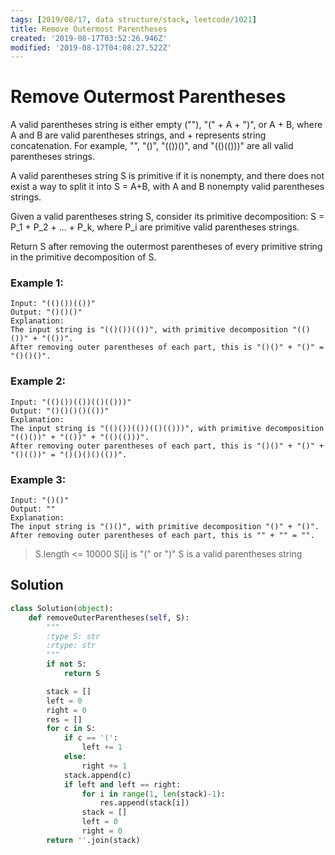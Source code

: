 ```yaml
---
tags: [2019/08/17, data structure/stack, leetcode/1021]
title: Remove Outermost Parentheses
created: '2019-08-17T03:52:26.946Z'
modified: '2019-08-17T04:08:27.522Z'
---
```


# Remove Outermost Parentheses

A valid parentheses string is either empty (""), "(" + A + ")", or A + B, where A and B are valid parentheses strings, and + represents string concatenation.  For example, "", "()", "(())()", and "(()(()))" are all valid parentheses strings.

A valid parentheses string S is primitive if it is nonempty, and there does not exist a way to split it into S = A+B, with A and B nonempty valid parentheses strings.

Given a valid parentheses string S, consider its primitive decomposition: S = P_1 + P_2 + ... + P_k, where P_i are primitive valid parentheses strings.

Return S after removing the outermost parentheses of every primitive string in the primitive decomposition of S.

### Example 1:

```
Input: "(()())(())"
Output: "()()()"
Explanation:
The input string is "(()())(())", with primitive decomposition "(()())" + "(())".
After removing outer parentheses of each part, this is "()()" + "()" = "()()()".
```

### Example 2:

```
Input: "(()())(())(()(()))"
Output: "()()()()(())"
Explanation:
The input string is "(()())(())(()(()))", with primitive decomposition "(()())" + "(())" + "(()(()))".
After removing outer parentheses of each part, this is "()()" + "()" + "()(())" = "()()()()(())".
```

### Example 3:

```
Input: "()()"
Output: ""
Explanation:
The input string is "()()", with primitive decomposition "()" + "()".
After removing outer parentheses of each part, this is "" + "" = "".
```


> S.length <= 10000
> S[i] is "(" or ")"
> S is a valid parentheses string

## Solution

```python
class Solution(object):
    def removeOuterParentheses(self, S):
        """
        :type S: str
        :rtype: str
        """
        if not S:
            return S

        stack = []
        left = 0
        right = 0
        res = []
        for c in S:
            if c == '(':
                left += 1
            else:
                right += 1
            stack.append(c)
            if left and left == right:
                for i in range(1, len(stack)-1):
                    res.append(stack[i])
                stack = []
                left = 0
                right = 0
        return ''.join(stack)
```
